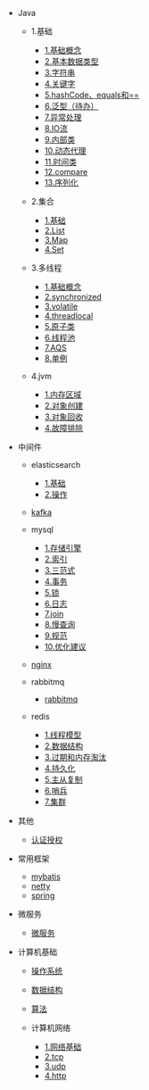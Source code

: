 - Java

    - 1.基础

        - [1.基础概念](./docs/Java/1.基础/1.基础概念.md)
        - [2.基本数据类型](./docs/Java/1.基础/2.基本数据类型.md)
        - [3.字符串](./docs/Java/1.基础/3.字符串.md)
        - [4.关键字](./docs/Java/1.基础/4.关键字.md)
        - [5.hashCode、equals和==](./docs/Java/1.基础/5.hashCode、equals和==.md)
        - [6.泛型（待办）](./docs/Java/1.基础/6.泛型（待办）.md)
        - [7.异常处理](./docs/Java/1.基础/7.异常处理.md)
        - [8.IO流](./docs/Java/1.基础/8.IO流.md)
        - [9.内部类](./docs/Java/1.基础/9.内部类.md)
        - [10.动态代理](./docs/Java/1.基础/10.动态代理.md)
        - [11.时间类](./docs/Java/1.基础/11.时间类.md)
        - [12.compare](./docs/Java/1.基础/12.compare.md)
        - [13.序列化](./docs/Java/1.基础/13.序列化.md)
    - 2.集合

        - [1.基础](./docs/Java/2.集合/1.基础.md)
        - [2.List](./docs/Java/2.集合/2.List.md)
        - [3.Map](./docs/Java/2.集合/3.Map.md)
        - [4.Set](./docs/Java/2.集合/4.Set.md)
    - 3.多线程

        - [1.基础概念](./docs/Java/3.多线程/1.基础概念.md)
        - [2.synchronized](./docs/Java/3.多线程/2.synchronized.md)
        - [3.volatile](./docs/Java/3.多线程/3.volatile.md)
        - [4.threadlocal](./docs/Java/3.多线程/4.threadlocal.md)
        - [5.原子类](./docs/Java/3.多线程/5.原子类.md)
        - [6.线程池](./docs/Java/3.多线程/6.线程池.md)
        - [7.AQS](./docs/Java/3.多线程/7.AQS.md)
        - [8.单例](./docs/Java/3.多线程/8.单例.md)
    - 4.jvm

        - [1.内存区域](./docs/Java/4.jvm/1.内存区域.md)
        - [2.对象创建](./docs/Java/4.jvm/2.对象创建.md)
        - [3.对象回收](./docs/Java/4.jvm/3.对象回收.md)
        - [4.故障排除](./docs/Java/4.jvm/4.故障排除.md)
- 中间件

    - elasticsearch

        - [1.基础](./docs/中间件/elasticsearch/1.基础.md)
        - [2.操作](./docs/中间件/elasticsearch/2.操作.md)
    - [kafka](./docs/中间件/kafka.md)
    - mysql

        - [1.存储引擎](./docs/中间件/mysql/1.存储引擎.md)
        - [2.索引](./docs/中间件/mysql/2.索引.md)
        - [3.三范式](./docs/中间件/mysql/3.三范式.md)
        - [4.事务](./docs/中间件/mysql/4.事务.md)
        - [5.锁](./docs/中间件/mysql/5.锁.md)
        - [6.日志](./docs/中间件/mysql/6.日志.md)
        - [7.join](./docs/中间件/mysql/7.join.md)
        - [8.慢查询](./docs/中间件/mysql/8.慢查询.md)
        - [9.规范](./docs/中间件/mysql/9.规范.md)
        - [10.优化建议](./docs/中间件/mysql/10.优化建议.md)
    - [nginx](./docs/中间件/nginx.md)
    - rabbitmq

        - [rabbitmq](./docs/中间件/rabbitmq/rabbitmq.md)
    - redis

        - [1.线程模型](./docs/中间件/redis/1.线程模型.md)
        - [2.数据结构](./docs/中间件/redis/2.数据结构.md)
        - [3.过期和内存淘汰](./docs/中间件/redis/3.过期和内存淘汰.md)
        - [4.持久化](./docs/中间件/redis/4.持久化.md)
        - [5.主从复制](./docs/中间件/redis/5.主从复制.md)
        - [6.哨兵](./docs/中间件/redis/6.哨兵.md)
        - [7.集群](./docs/中间件/redis/7.集群.md)
- 其他

    - [认证授权](./docs/其他/认证授权.md)
- 常用框架

    - [mybatis](./docs/常用框架/mybatis.md)
    - [netty](./docs/常用框架/netty.md)
    - [spring](./docs/常用框架/spring.md)
- 微服务

    - [微服务](./docs/微服务/微服务.md)
- 计算机基础

    - [操作系统](./docs/计算机基础/操作系统.md)
    - [数据结构](./docs/计算机基础/数据结构.md)
    - [算法](./docs/计算机基础/算法.md)
    - 计算机网络

        - [1.网络基础](./docs/计算机基础/计算机网络/1.网络基础.md)
        - [2.tcp](./docs/计算机基础/计算机网络/2.tcp.md)
        - [3.udp](./docs/计算机基础/计算机网络/3.udp.md)
        - [4.http](./docs/计算机基础/计算机网络/4.http.md)
